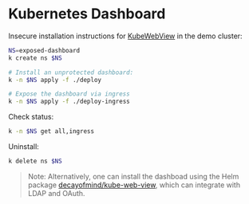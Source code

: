 # Kubernetes Dashboard

Insecure installation instructions for [KubeWebView](https://codeberg.org/hjacobs/kube-web-view/) in the demo cluster:

```sh
NS=exposed-dashboard
k create ns $NS

# Install an unprotected dashboard:
k -n $NS apply -f ./deploy

# Expose the dashboard via ingress
k -n $NS apply -f ./deploy-ingress
```

Check status:
```sh
k -n $NS get all,ingress
```

Uninstall:
```sh
k delete ns $NS
```


> Note: Alternatively, one can install the dashboad using the Helm package [decayofmind/kube-web-view](https://artifacthub.io/packages/helm/decayofmind/kube-web-view?modal=install), which can integrate with LDAP and OAuth.
